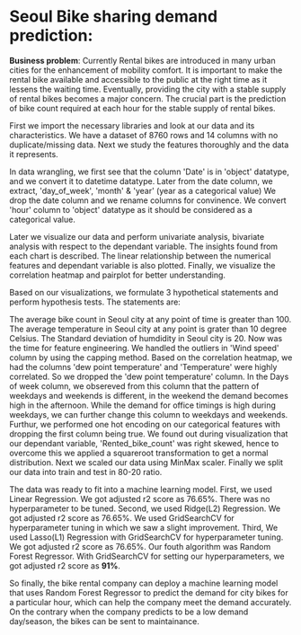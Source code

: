 # **Seoul Bike sharing demand prediction:** <br>

**Business problem**: Currently Rental bikes are introduced in many urban cities for the enhancement of mobility comfort. It is important to make the rental bike available and accessible to the public at the right time as it lessens the waiting time. Eventually, providing the city with a stable supply of rental bikes becomes a major concern. The crucial part is the prediction of bike count required at each hour for the stable supply of rental bikes.

First we import the necessary libraries and look at our data and its characteristics. We have a dataset of 8760 rows and 14 columns with no duplicate/missing data. Next we study the features thoroughly and the data it represents.

In data wrangling, we first see that the column 'Date' is in 'object' datatype, and we convert it to datetime datatype. Later from the date column, we extract, 'day_of_week', 'month' & 'year' (year as a categorical value) We drop the date column and we rename columns for convinence. We convert 'hour' column to 'object' datatype as it should be considered as a categorical value.

Later we visualize our data and perform univariate analysis, bivariate analysis with respect to the dependant variable. The insights found from each chart is described. The linear relationship between the numerical features and dependant variable is also plotted. Finally, we visualize the correlation heatmap and pairplot for better understanding.

Based on our visualizations, we formulate 3 hypothetical statements and perform hypothesis tests. The statements are:

The average bike count in Seoul city at any point of time is greater than 100.
The average temperature in Seoul city at any point is grater than 10 degree Celsius.
The Standard deviation of humdidity in Seoul city is 20.
Now was the time for feature engineering. We handled the outliers in 'Wind speed' column by using the capping method. Based on the correlation heatmap, we had the columns 'dew point temperature' and 'Temperature' were highly correlated. So we dropped the 'dew point temperature' column. In the Days of week column, we obsereved from this column that the pattern of weekdays and weekends is different, in the weekend the demand becomes high in the afternoon. While the demand for office timings is high during weekdays, we can further change this column to weekdays and weekends. Furthur, we performed one hot encoding on our categorical features with dropping the first column being true. We found out during visualization that our dependant variable, 'Rented_bike_count' was right skewed, hence to overcome this we applied a squareroot transformation to get a normal distribution. Next we scaled our data using MinMax scaler. Finally we split our data into train and test in 80-20 ratio.

The data was ready to fit into a machine learning model. First, we used Linear Regression. We got adjusted r2 score as 76.65%. There was no hyperparameter to be tuned. Second, we used Ridge(L2) Regression. We got adjusted r2 score as 76.65%. We used GridSearchCV for hyperparameter tuning in which we saw a slight improvement. Third, We used Lasso(L1) Regression with GridSearchCV for hyperparameter tuning. We got adjusted r2 score as 76.65%. Our fouth algorithm was Random Forest Regressor. With GridSearchCV for setting our hyperparameters, we got adjusted r2 score as **91%**.

So finally, the bike rental company can deploy a machine learning model that uses Random Forest Regressor to predict the demand for city bikes for a particular hour, which can help the company meet the demand accurately. On the contrary when the company predicts to be a low demand day/season, the bikes can be sent to maintainance.

